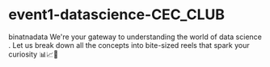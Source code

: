 # event1-datascience-CEC_CLUB
binatnadata We're your gateway to understanding the world of data science . Let us break down all the concepts into bite-sized reels that spark your curiosity 📊📈📁
